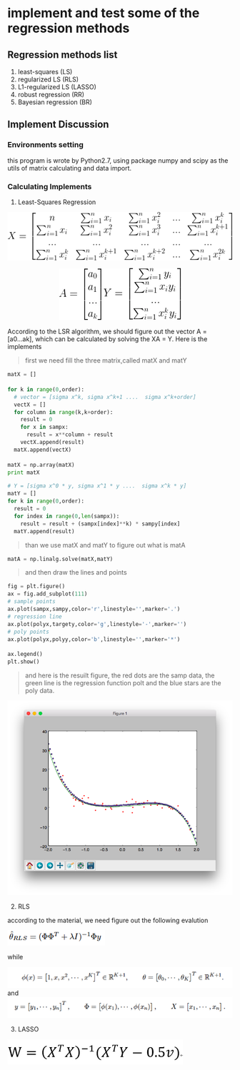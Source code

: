 
# implement and test some of the regression methods

## Regression methods list

1. least-squares (LS)
2. regularized LS (RLS)
3. L1-regularized LS (LASSO)
4. robust regression (RR)
5. Bayesian regression (BR)

## Implement Discussion

### Environments setting

this program is wrote by Python2.7, using package numpy and scipy as the utils of matrix calculating and data import. 

### Calculating Implements

1. Least-Squares Regression

<html>
<div align="center">

![](2018-10-06-14-58-37.png)

![](2018-10-06-14-58-54.png)
![](2018-10-06-14-59-08.png)

</div>
</html>
According to the LSR algorithm, we should figure out the vector A = [a0...ak], which can be calculated by solving the XA = Y. Here is the implements

> first we need fill the three matrix,called matX and matY

```python
matX = []

for k in range(0,order):
  # vector = [sigma x^k, sigma x^k+1 ....  sigma x^k+order]
  vectX = []
  for column in range(k,k+order):
    result = 0
    for x in sampx:
      result = x**column + result
    vectX.append(result)
  matX.append(vectX)

matX = np.array(matX)
print matX
```

```python
# Y = [sigma x^0 * y, sigma x^1 * y ....  sigma x^k * y]
matY = []
for k in range(0,order):
  result = 0
  for index in range(0,len(sampx)):
    result = result + (sampx[index]**k) * sampy[index]
  matY.append(result)
```

> than we use matX and matY to figure out what is matA

```python
matA = np.linalg.solve(matX,matY)
```

> and then draw the lines and points

```python
fig = plt.figure()
ax = fig.add_subplot(111)
# sample points
ax.plot(sampx,sampy,color='r',linestyle='',marker='.')
# regression line
ax.plot(polyx,targety,color='g',linestyle='-',marker='')
# poly points
ax.plot(polyx,polyy,color='b',linestyle='',marker='*')

ax.legend()
plt.show()
```

> and here is the resuilt figure, the red dots are the samp data, the green line is the regression function polt and the blue stars are the poly data.

![](2018-10-06-15-25-59.png)

2. RLS

according to the material, we need figure out the following evalution

![](2018-10-06-15-37-45.png)

while 

![](2018-10-06-15-38-35.png) and ![](2018-10-06-15-38-50.png)

3. LASSO

![](2018-10-06-16-57-50.png)